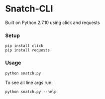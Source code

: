 # Snatch-CLI
Built on Python 2.7.10 using click and requests

### Setup
```
pip install click
pip install requests
``` 

### Usage
```
python snatch.py
``` 
To see all line args run:
```
python snatch.py --help
``` 